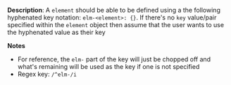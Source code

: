 __Description__: A `element` should be able to be defined using a the following hyphenated key notation: `elm-<element>: {}`. If there's no `key` value/pair specified within the `element` object then assume that the user wants to use the hyphenated value as their key

__Notes__

- For reference, the `elm-` part of the key will just be chopped off and what's remaining will be used as the key if one is not specified
- Regex key: `/^elm-/i`